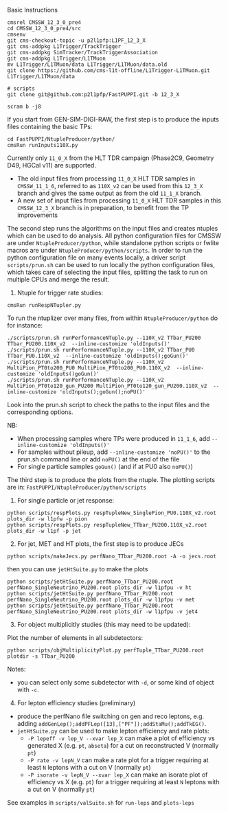 Basic Instructions

```
cmsrel CMSSW_12_3_0_pre4
cd CMSSW_12_3_0_pre4/src
cmsenv
git cms-checkout-topic -u p2l1pfp:L1PF_12_3_X
git cms-addpkg L1Trigger/TrackTrigger
git cms-addpkg SimTracker/TrackTriggerAssociation
git cms-addpkg L1Trigger/L1TMuon
mv L1Trigger/L1TMuon/data L1Trigger/L1TMuon/data.old
git clone https://github.com/cms-l1t-offline/L1Trigger-L1TMuon.git L1Trigger/L1TMuon/data

# scripts
git clone git@github.com:p2l1pfp/FastPUPPI.git -b 12_3_X

scram b -j8
```

If you start from GEN-SIM-DIGI-RAW, the first step is to produce the inputs files containing the basic TPs:
```
cd FastPUPPI/NtupleProducer/python/
cmsRun runInputs110X.py 
```
Currently only  `11_0_X` from the HLT TDR campaign (Phase2C9, Geometry D49, HGCal v11) are supported.
 * The old input files from processing `11_0_X` HLT TDR samples in `CMSSW_11_1_6`, referred to as `110X_v2` can be used from this `12_3_X` branch and gives the same output as from the old `11_1_X` branch.
 * A new set of input files from processing `11_0_X` HLT TDR samples in this `CMSSW_12_3_X` branch is in preparation, to benefit from the TP improvements

The second step runs the algorithms on the input files and creates ntuples which can be used to do analysis.
All python configuration files for CMSSW are under `NtupleProducer/python`, while standalone python scripts or fwlite macros are under `NtupleProducer/python/scripts`. 
In order to run the python configuration file on many events locally, a driver script `scripts/prun.sh` can be used to run locally the python configuration files, which takes care of selecting the input files, splitting the task to run on multiple CPUs and merge the result.

1) Ntuple for trigger rate studies:

```
cmsRun runRespNTupler.py
```

To run the ntuplizer over many files, from within `NtupleProducer/python` do for instance:
```
./scripts/prun.sh runPerformanceNTuple.py --110X_v2 TTbar_PU200 TTbar_PU200.110X_v2  --inline-customize 'oldInputs()'
./scripts/prun.sh runPerformanceNTuple.py --110X_v2 TTbar_PU0 TTbar_PU0.110X_v2  --inline-customize 'oldInputs();goGun()'
./scripts/prun.sh runPerformanceNTuple.py --110X_v2 MultiPion_PT0to200_PU0 MultiPion_PT0to200_PU0.110X_v2  --inline-customize 'oldInputs()goGun()'
./scripts/prun.sh runPerformanceNTuple.py --110X_v2 MultiPion_PT0to120_gun_PU200 MultiPion_PT0to120_gun_PU200.110X_v2  --inline-customize 'oldInputs();goGun();noPU()'
```
Look into the prun.sh script to check the paths to the input files and the corresponding options.

NB: 
   * When processing samples where TPs were produced in `11_1_6`, add `--inline-customize 'oldInputs()'`
   * For samples without pileup, add  `--inline-customize 'noPU()'` to the prun.sh command line or add `noPU()` at the end of the file
   * For single particle samples `goGun()` (and if at PU0 also `noPU()`)


The third step is to produce the plots from the ntuple. The plotting scripts are in:
```FastPUPPI/NtupleProducer/python/scripts```

1) For single particle or jet response:

```
python scripts/respPlots.py respTupleNew_SinglePion_PU0.110X_v2.root plots_dir -w l1pfw -p pion
python scripts/respPlots.py respTupleNew_TTbar_PU200.110X_v2.root plots_dir -w l1pf -p jet
```

2) For jet, MET and HT plots, the first step is to produce JECs
```
python scripts/makeJecs.py perfNano_TTbar_PU200.root -A -o jecs.root
```
then you can use `jetHtSuite.py` to make the plots

```
python scripts/jetHtSuite.py perfNano_TTbar_PU200.root perfNano_SingleNeutrino_PU200.root plots_dir -w l1pfpu -v ht
python scripts/jetHtSuite.py perfNano_TTbar_PU200.root perfNano_SingleNeutrino_PU200.root plots_dir -w l1pfpu -v met
python scripts/jetHtSuite.py perfNano_TTbar_PU200.root perfNano_SingleNeutrino_PU200.root plots_dir -w l1pfpu -v jet4
```

3) For object multiplicitly studies (this may need to be updated):

Plot the number of elements in all subdetectors: 
```
python scripts/objMultiplicityPlot.py perfTuple_TTbar_PU200.root  plotdir -s TTbar_PU200  
```
Notes:
 * you can select only some subdetector with `-d`, or some kind of object with `-c`.

4) For lepton efficiency studies (preliminary)

* produce the perfNano file switching on gen and reco leptons, e.g. adding `addGenLep();addPFLep([13],["PF"]);addStaMu();addTkEG()`.
* `jetHtSuite.py` can be used to make lepton efficiency and rate plots:
  * `-P lepeff -v lep_V --xvar lep_X` can make a plot of efficiency vs generated X (e.g. `pt`, `abseta`) for a cut on reconstructed V (normally `pt`)
  * `-P rate -v lepN_V` can make a rate plot for a trigger requiring at least `N` leptons with a cut on V (normally `pt`)
  * `-P isorate -v lepN_V --xvar lep_X`  can make an isorate plot of efficiency vs X (e.g. `pt`) for a trigger requiring at least `N` leptons with a cut on V (normally `pt`)

See examples in `scripts/valSuite.sh` for `run-leps` and `plots-leps` 
